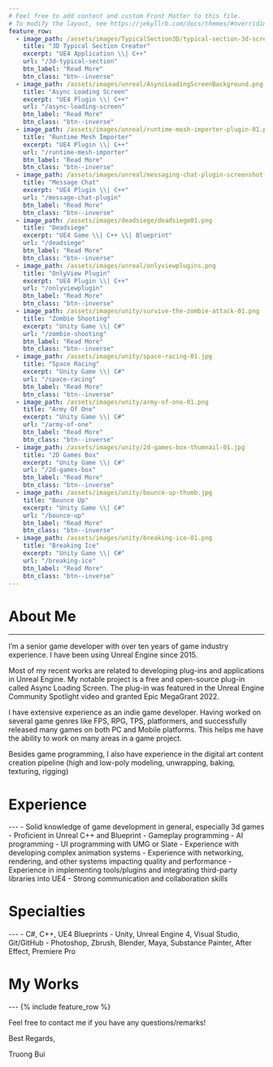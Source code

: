 ```yaml
---
# Feel free to add content and custom Front Matter to this file.
# To modify the layout, see https://jekyllrb.com/docs/themes/#overriding-theme-defaults
feature_row:
  - image_path: /assets/images/TypicalSection3D/typical-section-3d-screenshot-05.png
    title: "3D Typical Section Creator"    
    excerpt: "UE4 Application \\| C++"
    url: "/3d-typical-section"
    btn_label: "Read More"
    btn_class: "btn--inverse"
  - image_path: /assets/images/unreal/AsyncLoadingScreenBackground.png
    title: "Async Loading Screen"    
    excerpt: "UE4 Plugin \\| C++"
    url: "/async-loading-screen"
    btn_label: "Read More"
    btn_class: "btn--inverse"
  - image_path: /assets/images/unreal/runtime-mesh-importer-plugin-01.png    
    title: "Runtime Mesh Importer"
    excerpt: "UE4 Plugin \\| C++"
    url: "/runtime-mesh-importer"
    btn_label: "Read More"
    btn_class: "btn--inverse"
  - image_path: /assets/images/unreal/messaging-chat-plugin-screenshot-final.png   
    title: "Message Chat"
    excerpt: "UE4 Plugin \\| C++"
    url: "/message-chat-plugin"
    btn_label: "Read More"
    btn_class: "btn--inverse"
  - image_path: /assets/images/deadsiege/deadsiege01.png
    title: "Deadsiege"    
    excerpt: "UE4 Game \\| C++ \\| Blueprint"
    url: "/deadsiege"
    btn_label: "Read More"
    btn_class: "btn--inverse"
  - image_path: /assets/images/unreal/onlyviewplugins.png
    title: "OnlyView Plugin"    
    excerpt: "UE4 Plugin \\| C++"
    url: "/onlyviewplugin"
    btn_label: "Read More"
    btn_class: "btn--inverse"
  - image_path: /assets/images/unity/survive-the-zombie-attack-01.png 
    title: "Zombie Shooting"
    excerpt: "Unity Game \\| C#"
    url: "/zombie-shooting"
    btn_label: "Read More"
    btn_class: "btn--inverse"
  - image_path: /assets/images/unity/space-racing-01.jpg
    title: "Space Racing"
    excerpt: "Unity Game \\| C#"
    url: "/space-racing"
    btn_label: "Read More"
    btn_class: "btn--inverse"
  - image_path: /assets/images/unity/army-of-one-01.png
    title: "Army Of One"
    excerpt: "Unity Game \\| C#"
    url: "/army-of-one"
    btn_label: "Read More"
    btn_class: "btn--inverse"
  - image_path: /assets/images/unity/2d-games-box-thumnail-01.jpg
    title: "2D Games Box"
    excerpt: "Unity Game \\| C#"
    url: "/2d-games-box"
    btn_label: "Read More"
    btn_class: "btn--inverse"
  - image_path: /assets/images/unity/bounce-up-thumb.jpg
    title: "Bounce Up"
    excerpt: "Unity Game \\| C#"
    url: "/bounce-up"
    btn_label: "Read More"
    btn_class: "btn--inverse"
  - image_path: /assets/images/unity/breaking-ice-01.png
    title: "Breaking Ice"
    excerpt: "Unity Game \\| C#"
    url: "/breaking-ice"
    btn_label: "Read More"
    btn_class: "btn--inverse"
---
```


<h1> About Me </h1>

---

I’m a senior game developer with over ten years of game industry experience. I have been using Unreal Engine since 2015.

Most of my recent works are related to developing plug-ins and applications in Unreal Engine. My notable project is a free and open-source plug-in called Async Loading Screen. The plug-in was featured in the Unreal Engine Community Spotlight video and granted Epic MegaGrant 2022.

I have extensive experience as an indie game developer. Having worked on several game genres like FPS, RPG, TPS, platformers, and successfully released many games on both PC and Mobile platforms. This helps me have the ability to work on many areas in a game project.

Besides game programming, I also have experience in the digital art content creation pipeline (high and low-poly modeling, unwrapping, baking, texturing, rigging)

<h1> Experience </h1>
---
- Solid knowledge of game development in general, especially 3d games
- Proficient in Unreal C++ and Blueprint
- Gameplay programming
- AI programming
- UI programming with UMG or Slate
- Experience with developing complex animation systems
- Experience with networking, rendering, and other systems impacting quality and performance    
- Experience in implementing tools/plugins and integrating third-party libraries into UE4
- Strong communication and collaboration skills

<h1> Specialties </h1>
---
- C#, C++, UE4 Blueprints
- Unity, Unreal Engine 4, Visual Studio, Git/GitHub
- Photoshop, Zbrush, Blender, Maya, Substance Painter, After Effect, Premiere Pro

<h1> My Works </h1>
---
{% include feature_row %}

Feel free to contact me if you have any questions/remarks!

Best Regards,

Truong Bui
